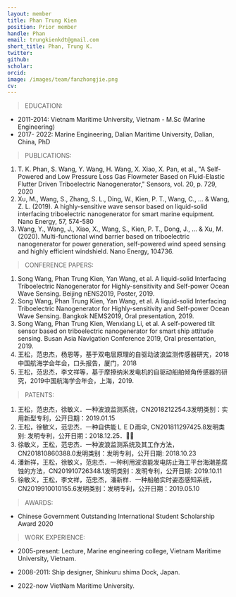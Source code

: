 ```yaml
---
layout: member
title: Phan Trung Kien
position: Prior member
handle: Phan
email: trungkienkdt@gmail.com
short_title: Phan, Trung K.
twitter: 
github: 
scholar:
orcid: 
image: /images/team/fanzhongjie.png
cv: 
---
```


> EDUCATION:

- 2011-2014: Vietnam Maritime University, Vietnam - M.Sc (Marine Engineering)
- 2017- 2022: Marine Engineering, Dalian Maritime University, Dalian, China, PhD

> PUBLICATIONS:

1.	T. K. Phan, S. Wang, Y. Wang, H. Wang, X. Xiao, X. Pan, et al., "A Self-Powered and Low Pressure Loss Gas Flowmeter Based on Fluid-Elastic Flutter Driven Triboelectric Nanogenerator," Sensors, vol. 20, p. 729, 2020
2.	Xu, M., Wang, S., Zhang, S. L., Ding, W., Kien, P. T., Wang, C., ... & Wang, Z. L. (2019). A highly-sensitive wave sensor based on liquid-solid interfacing triboelectric nanogenerator for smart marine equipment. Nano Energy, 57, 574-580
3.	Wang, Y., Wang, J., Xiao, X., Wang, S., Kien, P. T., Dong, J., ... & Xu, M. (2020). Multi-functional wind barrier based on triboelectric nanogenerator for power generation, self-powered wind speed sensing and highly efficient windshield. Nano Energy, 104736.

> CONFERENCE PAPERS:

1.	Song Wang, Phan Trung Kien, Yan Wang, et al. A liquid-solid Interfacing Triboelectric Nanogenerator for Highly-sensitivity and Self-power Ocean Wave Sensing. Beijing nENS2019, Poster, 2019.
2.	Song Wang, Phan Trung Kien, Yan Wang, et al. A liquid-solid Interfacing Triboelectric Nanogenerator for Highly-sensitivity and Self-power Ocean Wave Sensing. Bangkok NEMS2019, Oral presentation, 2019.
3.	Song Wang, Phan Trung Kien, Wenxiang Li, et al. A self-powered tilt sensor based on triboelectric nanogenerator for smart ship attitude sensing. Busan Asia Navigation Conference 2019, Oral presentation, 2019.
4.	王松，范忠杰，杨恩等，基于双电层原理的自驱动波浪监测传感器研宄，2018中国航海学会年会，口头报告，厦门，2018
5.	 王松，范忠杰，李文祥等，基于摩擦纳米发电机的自驱动船舶倾角传感器的研究，2019中国航海学会年会，上海，2019.

> PATENTS:

1.	王松，范忠杰，徐敏义．一种波浪监测系统，CN2018212254.3发明类别：实用新型专利，公开日期：2019.01.15
2.	王松，徐敏义，范忠杰．一种自供能ＬＥＤ雨伞, CN201811297425.8发明类别: 发明专利，公开日期：2018.12.25．
3.	徐敏义，王松，范忠杰．一种波浪监测系统及其工作方法，CN201810860388.0发明类别：发明专利，公开日期: 2018.10.23
4.	潘新祥，王松，徐敏义，范忠杰．一种利用波浪能发电防止海工平台海潮差腐蚀的方法，CN201910726348.1发明类别：发明专利，公开日期: 2019.10.11
5.	徐敏义，王松，李文祥，范忠杰，潘新样．一种船舶实时姿态感知系统，CN2019910010155.6发明类别：发明专利，公开日期：2019.05.10 

> AWARDS:

- Chinese Government Outstanding International Student Scholarship Award 2020

> WORK EXPERIENCE:

- 2005-present: Lecture, Marine engineering college, Vietnam Maritime University, Vietnam.
- 2008-2011: Ship designer, Shinkuru shima Dock, Japan.

- 2022-now VietNam Maritime University.

